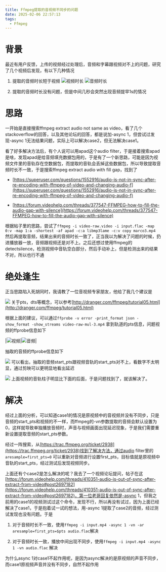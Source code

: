 ```yaml
---
title: Ffmpeg提取的音视频不同步的问题
date: 2025-02-06 22:57:13
tags:
  - Ffmpeg
---
```


# 背景
最近有用户反馈，上传的视频经过处理后，音频和字幕跟视频对不上的问题，研究了几个视频后发现，有以下几种情况
<!--more-->
1. 提取的音频时长短于视频
   ![视频时长](img1.webp)
   ![音频时长](img2.webp)

2. 提取的音频时长没有问题，但是中间几秒会突然出现音频提早1s的情况

# 思路
一开始是直接搜索ffmpeg extract audio not same as video，看了几个stackoverflow的回答，以及其他论坛的回答，都是说加-async 1，但尝试过发现-async 1无法结果问题，实际上可以解决case2，但无法解决case1。

看了好多解决方法后，有个人说可以用apad这个audio filter，于是接着搜索apad是啥，发现apad是给音频填充数据包用的，于是有了一个新思路，可能是因为视频文件里的音轨存在空数据包，而提取的音轨会丢掉这些数据包，所以导致提取音频时长不一致，于是搜索ffmpeg extract audio with fill gap，找到了

- [https://superuser.com/questions/1552916/audio-is-not-in-sync-after-re-encoding-with-ffmpeg-of-video-and-changing-audio-f](https://superuser.com/questions/1552916/audio-is-not-in-sync-after-re-encoding-with-ffmpeg-of-video-and-changing-audio-f)

- [https://forum.videohelp.com/threads/377547-FFMPEG-how-to-fill-the-audio-gap-with-silence](https://forum.videohelp.com/threads/377547-FFMPEG-how-to-fill-the-audio-gap-with-silence)

根据帖子里的思路，尝试了`ffmpeg -i video-raw.video -i input.flac -map 0:v -map 1:a -shortest -af apad -c:a libmp3lame -c:v copy marco3.mp4` 然后再提取音频，结果出来的音频时长一致了，正当我以为解决了问题的时候，扔进播放器一放，音频跟视频还是对不上。之后还想过使用ffmpeg的detectsilence，检测视频中音轨空白部分，然后手动补上，但是检测出来的结果不对，所以也行不通

# 绝处逢生
正当思路陷入死胡同时，我请教了一位音视频专家朋友，他给了我几个建议是

![](img3.webp)
关于pts，dts等概念，可以参考[http://dranger.com/ffmpeg/tutorial05.html](http://dranger.com/ffmpeg/tutorial05.html)

根据上面的建议，可以通过`ffprobe -v error -print_format json -show_format -show_streams video-raw-mul-3.mp4` 拿到轨道的pts信息，问题视频的ffprobe信息如下

|![视频](img4.webp)|![音频](img5.webp)|

抽取的音频的ffprobe信息如下

![](img6.webp)
可以看出，抽取的音频start_pts跟视频音轨的start_pts对不上，看数字不太明显，通过剪映可以更明显地看出延迟

![](img7.webp)
上面视频的音轨柱子明显比下面的后面，于是问题找到了，就该解决了。

# 解决
经过上面的分析，可以知道case1的情况是原视频中的音视频并没有不同步，只是音频的start_pts和视频的不一样，而ffmpeg的-vn参数提取的音频会默认设置为0，这样就导致单独播放音频时，声音与视频画面出现延迟现象，于是我们需要重新设置提取音频的start_pts参数。

经过一阵搜索，从[https://trac.ffmpeg.org/ticket/2938](https://trac.ffmpeg.org/ticket/2938)找到了解决方法，通过audio filter里的`aresample=first_pts=0` 可以重新对音频进行设置first_pts，目标值就是原视频中音轨的start_pts，经过测试后发现视频同步。

上面还有个case2是怎么解决的呢？我去了一个视频论坛提问，帖子在这[https://forum.videohelp.com/threads/410351-audio-is-out-of-sync-after-extract-from-video#post2697182](https://forum.videohelp.com/threads/410351-audio-is-out-of-sync-after-extract-from-video#post2697182)，第一位老哥回复依然是-async 1，但我之前用的case1的视频测试过这个命令，发现不行，所以再没有试过，因为上面已经解决了case1，于是抱着试一试的想法，用-async 1提取了case2的音频，经过测试发现也没有问题。于是

1. 对于音频时长不一致，使用`ffmpeg -i input.mp4 -async 1 -vn -ar aresample=first_pts=$pts audio.flac`解决

2. 对于音频时长一致，播放中间出现不同步，使用`ffmpeg -i input.mp4 -async 1 -vn audio.flac` 解决

为什么async 1对case1不起作用呢，是因为async解决的是原视频的声音不同步，而case1原视频声音并没有不同步，自然不起作用

